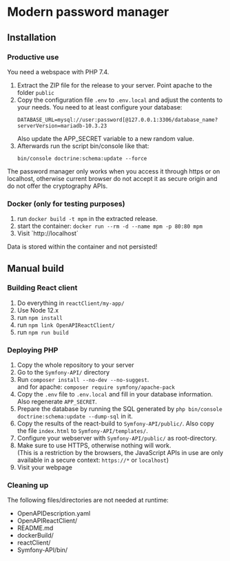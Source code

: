 # Modern password manager

## Installation

### Productive use

You need a webspace with PHP 7.4.

 1. Extract the ZIP file for the release to your server. Point apache to the folder `public`
 2. Copy the configuration file `.env` to `.env.local` and adjust the contents to your needs.
    You need to at least configure your database:
    ```
    DATABASE_URL=mysql://user:password[@127.0.0.1:3306/database_name?serverVersion=mariadb-10.3.23
    ```
    Also update the APP_SECRET variable to a new random value.
 3. Afterwards run the script bin/console like that:
    ```
    bin/console doctrine:schema:update --force
    ```
    
The password manager only works when you access it through https or on localhost, otherwise current browser do not accept it as secure origin and do not offer the cryptography APIs.

### Docker (only for testing purposes)

 1. run `docker build -t mpm` in the extracted release.
 2. start the container: `docker run --rm -d --name mpm -p 80:80 mpm`
 3. Visit `http://localhost´

Data is stored within the container and not persisted!

## Manual build

### Building React client

 1. Do everything in `reactClient/my-app/`
 2. Use Node 12.x
 3. run `npm install`
 4. run `npm link OpenAPIReactClient/`
 5. run `npm run build`

### Deploying PHP

 1. Copy the whole repository to your server
 2. Go to the `Symfony-API/` directory
 2. Run `composer install --no-dev --no-suggest`.  
    and for apache: `composer require symfony/apache-pack`
 3. Copy the `.env` file to `.env.local` and fill in your database information. Also regenerate `APP_SECRET`.
 4. Prepare the database by running the SQL generated by `php bin/console doctrine:schema:update --dump-sql` in it.
 5. Copy the results of the react-build to `Symfony-API/public/`. Also copy the file `index.html` to `Symfony-API/templates/`.
 6. Configure your webserver with `Symfony-API/public/` as root-directory.
 7. Make sure to use HTTPS, otherwise nothing will work.  
    (This is a restriction by the browsers, the JavaScript APIs in use are only available in a secure context: `https://*` or `localhost`)
 8. Visit your webpage

### Cleaning up

The following files/directories are not needed at runtime:

 - OpenAPIDescription.yaml
 - OpenAPIReactClient/
 - README.md
 - dockerBuild/
 - reactClient/
 - Symfony-API/bin/
